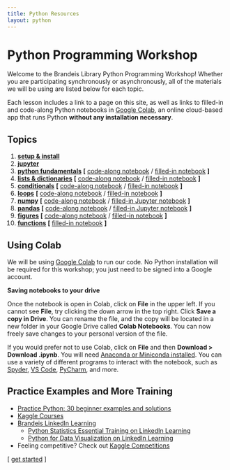 ```yaml
---
title: Python Resources
layout: python
---
```


# Python Programming Workshop

Welcome to the Brandeis Library Python Programming Workshop! Whether you are participating synchronously or asynchronously, all of the materials we will be using are listed below for each topic. 

Each lesson includes a link to a page on this site, as well as links to filled-in and code-along Python notebooks in [Google Colab](https://colab.research.google.com/), an online cloud-based app that runs Python **without any installation necessary**.

## Topics
1. **<a href="/python/setup-install/" target="_blank">setup & install</a>**
2. **<a href="/python/jupyter/" target="_blank">jupyter</a>**
3. **<a href="/python/python-fundamentals/" target="_blank">python fundamentals</a>** **[** <a href="https://colab.research.google.com/github/DeisData/python/blob/master/sequential/python-fundamentals-codealong.ipynb" target="_blank">code-along notebook</a> / <a href="https://colab.research.google.com/github/DeisData/python/blob/master/sequential/python-fundamentals.ipynb" target="_blank">filled-in notebook</a> **]**
4. **<a href="/python/data-structures/" target="_blank">lists & dictionaries</a>** **[** <a href="https://colab.research.google.com/github/DeisData/python/blob/master/sequential/data-structures-codealong.ipynb" target="_blank">code-along notebook</a> / <a href="https://colab.research.google.com/github/DeisData/python/blob/master/sequential/data-structures.ipynb" target="_blank">filled-in notebook</a> **]**
5. **<a href="/python/conditionals/" target="_blank">conditionals</a>** **[** <a href="https://colab.research.google.com/github/DeisData/python/blob/master/sequential/conditionals-codealong.ipynb" target="_blank">code-along notebook</a> / <a href="https://colab.research.google.com/github/DeisData/python/blob/master/sequential/conditionals.ipynb" target="_blank">filled-in notebook</a> **]**
6. **<a href="/python/loops/" target="_blank">loops</a>** **[** <a href="https://colab.research.google.com/github/DeisData/python/blob/master/sequential/loops-codealong.ipynb" target="_blank">code-along notebook</a> / <a href="https://colab.research.google.com/github/DeisData/python/blob/master/sequential/loops.ipynb" target="_blank">filled-in notebook</a> **]**
7. **<a href="/python/numpy/" target="_blank">numpy</a>** **[** <a href="https://colab.research.google.com/github/DeisData/python/blob/master/sequential/numpy-pandas-codealong.ipynb" target="_blank">code-along notebook</a> / <a href="https://colab.research.google.com/github/DeisData/python/blob/master/sequential/numpy-pandas.ipynb" target="_blank">filled-in Jupyter notebook</a> **]**
8. **<a href="/python/pandas/" target="_blank">pandas</a>** **[** <a href="https://colab.research.google.com/github/DeisData/python/blob/master/sequential/numpy-pandas-codealong.ipynb" target="_blank">code-along notebook</a> / <a href="https://colab.research.google.com/github/DeisData/python/blob/master/sequential/numpy-pandas.ipynb" target="_blank">filled-in Jupyter notebook</a> **]**
9.  **<a href="/python/figures/" target="_blank">figures</a>** **[** <a href="https://colab.research.google.com/github/DeisData/python/blob/master/sequential/figures-codealong.ipynb" target="_blank">code-along notebook</a> / <a href="https://colab.research.google.com/github/DeisData/python/blob/master/sequential/figures.ipynb" target="_blank">filled-in notebook</a>
 **]**
10. **<a href="/python/functions/" target="_blank">functions</a>** **[** <a href="https://colab.research.google.com/github/DeisData/python/blob/master/sequential/functions.ipynb" target="_blank">filled-in notebook</a>
 **]**

## Using Colab

We will be using [Google Colab](https://colab.research.google.com/) to run our code. No Python installation will be required for this workshop; you just need to be signed into a Google account.  

**Saving notebooks to your drive**

Once the notebook is open in Colab, click on **File** in the upper left. If you cannot see **File**, try clicking the down arrow in the top right. Click **Save a copy in Drive**. You can rename the file, and the copy will be located in a new folder in your Google Drive called **Colab Notebooks**. You can now freely save changes to your personal version of the file.

If you would prefer not to use Colab, click on **File** and then **Download > Download .ipynb**. You will need [Anaconda or Miniconda installed](/python/setup-install/). You can use a variety of different programs to interact with the notebook, such as [Spyder](https://www.spyder-ide.org/), [VS Code](https://code.visualstudio.com/), [PyCharm](https://www.jetbrains.com/pycharm/), and more.

## Practice Examples and More Training
- [Practice Python: 30 beginner examples and solutions](http://www.practicepython.org/)
- [Kaggle Courses](https://www.kaggle.com/learn/overview)
- [Brandeis LinkedIn Learning](https://www.brandeis.edu/its/support/linkedin-learning/index.html)
  - [Python Statistics Essential Training on LinkedIn Learning](https://www.linkedin.com/learning/python-statistics-essential-training/)
  - [Python for Data Visualization on LinkedIn Learning](https://www.linkedin.com/learning/python-for-data-visualization/)
- Feeling competitive?  Check out [Kaggle Competitions](https://www.kaggle.com/competitions)

<span class="lesson">
    [&nbsp;<a href="/python/setup-install">get started</a>&nbsp;] 
</span>